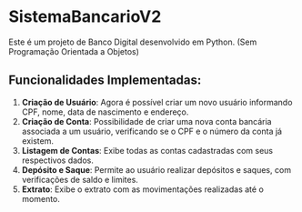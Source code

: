 # SistemaBancarioV2

Este é um projeto de Banco Digital desenvolvido em Python. (Sem Programação Orientada a Objetos)

## Funcionalidades Implementadas:

1. **Criação de Usuário**: Agora é possível criar um novo usuário informando CPF, nome, data de nascimento e endereço.
2. **Criação de Conta**: Possibilidade de criar uma nova conta bancária associada a um usuário, verificando se o CPF e o número da conta já existem.
3. **Listagem de Contas**: Exibe todas as contas cadastradas com seus respectivos dados.
4. **Depósito e Saque**: Permite ao usuário realizar depósitos e saques, com verificações de saldo e limites.
5. **Extrato**: Exibe o extrato com as movimentações realizadas até o momento.
